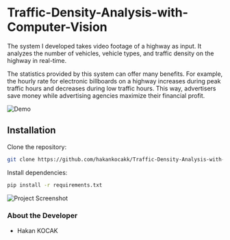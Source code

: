 # Traffic-Density-Analysis-with-Computer-Vision
The system I developed takes video footage of a highway as input. It analyzes the number of vehicles, vehicle types, and traffic density on the highway in real-time.

The statistics provided by this system can offer many benefits. For example, the hourly rate for electronic billboards on a highway increases during peak traffic hours and decreases during low traffic hours. This way, advertisers save money while advertising agencies maximize their financial profit.

![Demo](videos/traffic.gif)

## Installation

Clone the repository:

```bash
git clone https://github.com/hakankocakk/Traffic-Density-Analysis-with-Computer-Vision.git
```
Install dependencies:

```bash
pip install -r requirements.txt
```
![Project Screenshot](İmages/Traffic.png)

### **About the Developer**
- Hakan KOCAK

